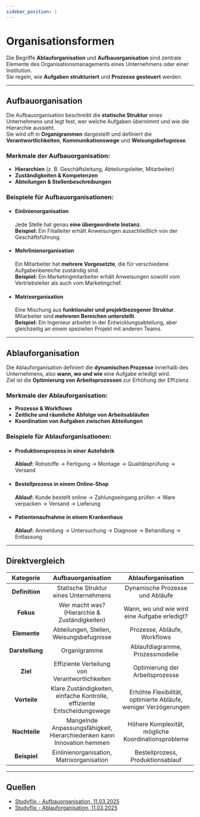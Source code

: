 ```yaml
---
sidebar_position: 1
---
```


# Organisationsformen  

Die Begriffe **Ablauforganisation** und **Aufbauorganisation** sind zentrale Elemente des Organisationsmanagements eines Unternehmens oder einer Institution.  
Sie regeln, wie **Aufgaben strukturiert** und **Prozesse gesteuert** werden.  

***

## Aufbauorganisation  

Die Aufbauorganisation beschreibt die **statische Struktur** eines Unternehmens und legt fest, wer welche Aufgaben übernimmt und wie die Hierarchie aussieht.  
Sie wird oft in **Organigrammen** dargestellt und definiert die **Verantwortlichkeiten**, **Kommunikationswege** und **Weisungsbefugnisse**.  

### Merkmale der Aufbauorganisation:  
- **Hierarchien** (z. B. Geschäftsleitung, Abteilungsleiter, Mitarbeiter)  
- **Zuständigkeiten & Kompetenzen**  
- **Abteilungen & Stellenbeschreibungen**  

### Beispiele für Aufbauorganisationen:  

- #### **Einlinienorganisation**  
  Jede Stelle hat genau **eine übergeordnete Instanz**.  
  **Beispiel:** Ein Filialleiter erhält Anweisungen ausschließlich von der Geschäftsführung.  

- #### **Mehrlinienorganisation**  
  Ein Mitarbeiter hat **mehrere Vorgesetzte**, die für verschiedene Aufgabenbereiche zuständig sind.  
  **Beispiel:** Ein Marketingmitarbeiter erhält Anweisungen sowohl vom Vertriebsleiter als auch vom Marketingchef.  

- #### **Matrixorganisation**  
  Eine Mischung aus **funktionaler und projektbezogener Struktur**. Mitarbeiter sind **mehreren Bereichen unterstellt**.  
  **Beispiel:** Ein Ingenieur arbeitet in der Entwicklungsabteilung, aber gleichzeitig an einem speziellen Projekt mit anderen Teams.  

***  

## Ablauforganisation  

Die Ablauforganisation definiert die **dynamischen Prozesse** innerhalb des Unternehmens, also **wann, wo und wie** eine Aufgabe erledigt wird.  
Ziel ist die **Optimierung von Arbeitsprozessen** zur Erhöhung der Effizienz.  

### Merkmale der Ablauforganisation:  
- **Prozesse & Workflows**  
- **Zeitliche und räumliche Abfolge von Arbeitsabläufen**  
- **Koordination von Aufgaben zwischen Abteilungen**  

### Beispiele für Ablauforganisationen:  

- #### **Produktionsprozess in einer Autofabrik**  
  **Ablauf:** Rohstoffe → Fertigung → Montage → Qualitätsprüfung → Versand  

- #### **Bestellprozess in einem Online-Shop**  
  **Ablauf:** Kunde bestellt online → Zahlungseingang prüfen → Ware verpacken → Versand → Lieferung  

- #### **Patientenaufnahme in einem Krankenhaus**  
  **Ablauf:** Anmeldung → Untersuchung → Diagnose → Behandlung → Entlassung  

***  

## Direktvergleich  

| Kategorie            | Aufbauorganisation                           | Ablauforganisation                         |
|:-------------------:|:------------------------------------------:|:----------------------------------------:|
| **Definition**      | Statische Struktur eines Unternehmens       | Dynamische Prozesse und Abläufe          |
| **Fokus**          | Wer macht was? (Hierarchie & Zuständigkeiten) | Wann, wo und wie wird eine Aufgabe erledigt? |
| **Elemente**       | Abteilungen, Stellen, Weisungsbefugnisse    | Prozesse, Abläufe, Workflows             |
| **Darstellung**    | Organigramme                                 | Ablaufdiagramme, Prozessmodelle          |
| **Ziel**          | Effiziente Verteilung von Verantwortlichkeiten | Optimierung der Arbeitsprozesse          |
| **Vorteile**       | Klare Zuständigkeiten, einfache Kontrolle, effiziente Entscheidungswege | Erhöhte Flexibilität, optimierte Abläufe, weniger Verzögerungen |
| **Nachteile**      | Mangelnde Anpassungsfähigkeit, Hierarchiedenken kann Innovation hemmen | Höhere Komplexität, mögliche Koordinationsprobleme |
| **Beispiel**      | Einlinienorganisation, Matrixorganisation    | Bestellprozess, Produktionsablauf        |

***

## Quellen  

- [Studyflix - Aufbauorganisation, 11.03.2025](https://studyflix.de/wirtschaft/aufbauorganisation-1346)  
- [Studyflix - Ablauforganisation, 11.03.2025](https://studyflix.de/wirtschaft/ablauforganisation-1690)  
